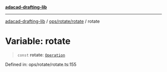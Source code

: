 [**adacad-drafting-lib**](../../../../README.md)

***

[adacad-drafting-lib](../../../../modules.md) / [ops/rotate/rotate](../README.md) / rotate

# Variable: rotate

> `const` **rotate**: [`Operation`](../../../../objects/datatypes/type-aliases/Operation.md)

Defined in: ops/rotate/rotate.ts:155
